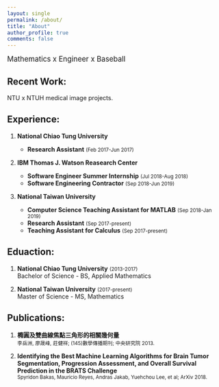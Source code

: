 ```yaml
---
layout: single
permalink: /about/
title: "About"
author_profile: true
comments: false
---
```


<big>Mathematics x Engineer x Baseball</big>

## Recent Work:

NTU x NTUH medical image projects.

## Experience:

1. <b>National Chiao Tung University</b>
   * <b>Research Assistant</b> <small>(Feb 2017-Jun 2017)</small>

2. <b>IBM Thomas J. Watson Reasearch Center</b><br>
   * <b>Software Engineer Summer Internship</b> <small>(Jul 2018-Aug 2018)</small>
   * <b>Software Engineering Contractor</b> <small>(Sep 2018-Jun 2019)</small>

3. <b>National Taiwan University</b><br>
   * <b>Computer Science Teaching Assistant for MATLAB</b> <small>(Sep 2018-Jan 2019)</small><br>
   * <b>Research Assistant</b> <small>(Sep 2017-present)</small><br>
   * <b>Teaching Assistant for Calculus</b> <small>(Sep 2017-present)</small>

## Eduaction:

1. <b>National Chiao Tung University</b> <small>(2013-2017)</small><br>
   Bachelor of Science - BS, Applied Mathematics

2. <b>National Taiwan University</b> <small>(2017-present)</small><br>
   Master of Science - MS, Mathematics

## Publications:

1. <b>橢圓及雙曲線焦點三角形的相關幾何量</b><br>
   <small>李岳洲, 廖晟峰, 莊健祥; (145)數學傳播期刊; 中央研究院 2013.</small>

2. <b>Identifying the Best Machine Learning Algorithms for Brain Tumor Segmentation, Progression Assessment, and Overall Survival Prediction in the BRATS Challenge</b><br>
   <small>Spyridon Bakas, Mauricio Reyes, Andras Jakab, Yuehchou Lee, et al; ArXiv 2018.</small>

